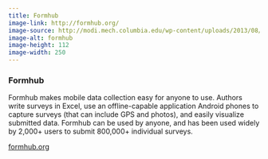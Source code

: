 ```yaml
---
title: Formhub
image-link: http://formhub.org/
image-source: http://modi.mech.columbia.edu/wp-content/uploads/2013/08/formhub.png
image-alt: formhub
image-height: 112
image-width: 250
---
```

<h3>Formhub</h3>
<p>Formhub makes mobile data collection easy for anyone to use. Authors write surveys in Excel, use an offline-capable application Android phones to capture surveys (that can include GPS and photos), and easily visualize submitted data. Formhub can be used by anyone, and has been used widely by 2,000+ users to submit 800,000+ individual surveys.</p>
<a href="http://formhub.org/" target="blank"> formhub.org </a>
